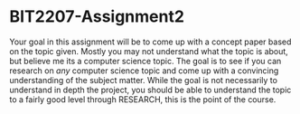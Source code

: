 # BIT2207-Assignment2
Your goal in this assignment will be to come up with a concept paper based on the topic given. Mostly you may not understand what the topic is about, but believe me its a computer science topic. The goal is to see if you can research on *any* computer science topic and come up with a convincing understanding of the subject matter. While the goal is not necessarily to understand in depth the project, you should be able to understand the topic to a fairly good level through RESEARCH, this is the point of the course.
